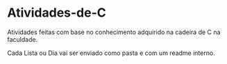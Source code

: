 # Atividades-de-C
Atividades feitas com base no conhecimento adquirido na cadeira de C na faculdade.

Cada Lista ou Dia vai ser enviado como pasta e com um readme interno.
